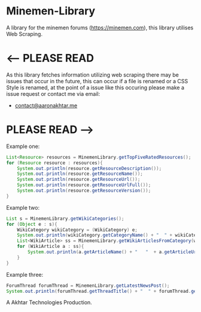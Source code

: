 # Minemen-Library
A library for the minemen forums (https://minemen.com), this library utilises Web Scraping.

# <-- PLEASE READ
As this library fetches information utilizing web scraping there may be issues that occur in the future, this can occur if a file is renamed or a CSS Style is renamed, at the point of a issue like this occuring please make a issue request or contact me via email:
 - contact@aaronakhtar.me
# PLEASE READ -->

Example one:
```java
List<Resource> resources = MinemenLibrary.getTopFiveRatedResources();
for (Resource resource : resources){
    System.out.println(resource.getResourceDescription());
    System.out.println(resource.getResourceName());
    System.out.println(resource.getResourceUrl());
    System.out.println(resource.getResourceUrlFull());
    System.out.println(resource.getResourceVersion());
}
```

Example two:
```java
List s = MinemenLibrary.getWikiCategories();
for (Object e : s){
    WikiCategory wikiCategory = (WikiCategory) e;
    System.out.println(wikiCategory.getCategoryName() + "  " + wikiCategory.getCategoryUrlFull());
    List<WikiArticle> ss = MinemenLibrary.getWikiArticlesFromCategory(wikiCategory);
    for (WikiArticle a : ss){
        System.out.println(a.getArticleName() + "   "  + a.getArticleUrlFull());
    }
}
```

Example three:
```java
ForumThread forumThread = MinemenLibrary.getLatestNewsPost();
System.out.println(forumThread.getThreadTitle() + "  " + forumThread.getDatePosted() + "  " + forumThread.getThreadCreator() + "  " + forumThread.getThreadUrlFull());
```

A Akhtar Technologies Production.
